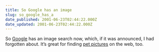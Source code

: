 ```yaml
---
title: So Google has an image
slug: so_google_has_a
date_published: 2001-06-23T02:44:22.000Z
date_updated: 2001-06-23T02:44:22.000Z
---
```


So [Google](http://www.google.com) has an image search now, which, if it was announced, I had forgotten about. It’s great for finding [pet pictures](http://images.google.com/images?q=pets) on the web, too.
